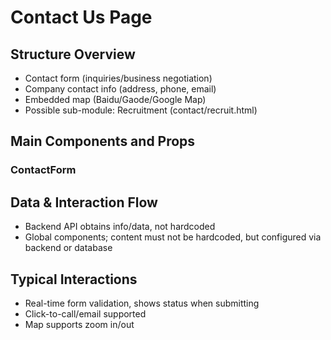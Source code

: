 # Contact Us Page

## Structure Overview
- Contact form (inquiries/business negotiation)
- Company contact info (address, phone, email)
- Embedded map (Baidu/Gaode/Google Map)
- Possible sub-module: Recruitment (contact/recruit.html)

## Main Components and Props
### ContactForm
## Data & Interaction Flow
- Backend API obtains info/data, not hardcoded
- Global components; content must not be hardcoded, but configured via backend or database

## Typical Interactions
- Real-time form validation, shows status when submitting
- Click-to-call/email supported
- Map supports zoom in/out
